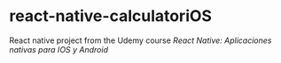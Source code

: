 # react-native-calculatoriOS

React native project from the Udemy course _React Native: Aplicaciones nativas para IOS y Android_
